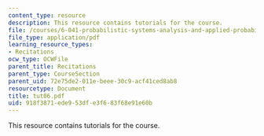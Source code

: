 ```yaml
---
content_type: resource
description: This resource contains tutorials for the course.
file: /courses/6-041-probabilistic-systems-analysis-and-applied-probability-spring-2006/918f3871ede953dfe3f683f68e91e60b_tut06.pdf
file_type: application/pdf
learning_resource_types:
- Recitations
ocw_type: OCWFile
parent_title: Recitations
parent_type: CourseSection
parent_uid: 72e75de2-011e-beee-30c9-acf41ced8ab8
resourcetype: Document
title: tut06.pdf
uid: 918f3871-ede9-53df-e3f6-83f68e91e60b
---
```

This resource contains tutorials for the course.

